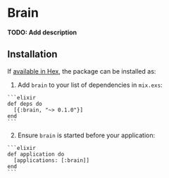 # Brain

**TODO: Add description**

## Installation

If [available in Hex](https://hex.pm/docs/publish), the package can be installed as:

  1. Add `brain` to your list of dependencies in `mix.exs`:

    ```elixir
    def deps do
      [{:brain, "~> 0.1.0"}]
    end
    ```

  2. Ensure `brain` is started before your application:

    ```elixir
    def application do
      [applications: [:brain]]
    end
    ```

